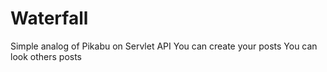 # Waterfall
Simple analog of Pikabu on Servlet API
You can create your posts
You can look others posts
